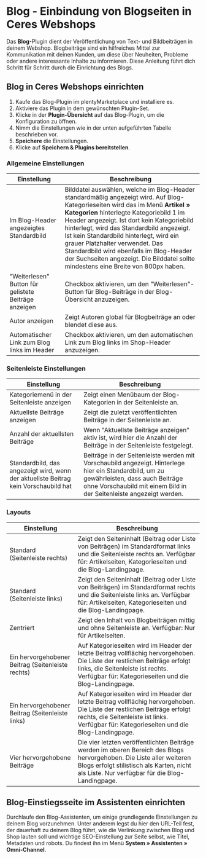 # Blog - Einbindung von Blogseiten in Ceres Webshops

Das **Blog**-Plugin dient der Veröffentlichung von Text- und Bildbeiträgen in deinem Webshop. Blogbeiträge sind ein hilfreiches Mittel zur Kommunikation mit deinen Kunden, um diese über Neuheiten, Probleme oder andere interessante Inhalte zu informieren. Diese Anleitung führt dich Schritt für Schritt durch die Einrichtung des Blogs.

## Blog in Ceres Webshops einrichten

1. Kaufe das Blog-Plugin im plentyMarketplace und installiere es.
2. Aktiviere das Plugin in dem gewünschten Plugin-Set.
3. Klicke in der **Plugin-Übersicht** auf das Blog-Plugin, um die Konfiguration zu öffnen.
4. Nimm die Einstellungen wie in der unten aufgeführten Tabelle beschrieben vor.
5. **Speichere** die Einstellungen.
6. Klicke auf **Speichern & Plugins bereitstellen**.

### Allgemeine Einstellungen

Einstellung | Beschreibung
----|-----
Im Blog-Header angezeigtes Standardbild | Bilddatei auswählen, welche im Blog-Header standardmäßig angezeigt wird. Auf Blog-Kategorieseiten wird das im Menü **Artikel » Kategorien** hinterlegte Kategoriebild 1 im Header angezeigt. Ist dort kein Kategoriebild hinterlegt, wird das Standardbild angezeigt. Ist kein Standardbild hinterlegt, wird ein grauer Platzhalter verwendet. Das Standardbild wird ebenfalls im Blog-Header der Suchseiten angezeigt. Die Bilddatei sollte mindestens eine Breite von 800px haben.
"Weiterlesen" Button für gelistete Beiträge anzeigen | Checkbox aktivieren, um den "Weiterlesen"-Button für Blog-Beiträge in der Blog-Übersicht anzuzeigen.
Autor anzeigen | Zeigt Autoren global für Blogbeiträge an oder blendet diese aus.
Automatischer Link zum Blog links im Header | Checkbox aktivieren, um den automatischen Link zum Blog links im Shop-Header anzuzeigen.

### Seitenleiste Einstellungen

Einstellung | Beschreibung
----|-----
Kategoriemenü in der Seitenleiste anzeigen | Zeigt einen Menübaum der Blog-Kategorien in der Seitenleiste an.
Aktuellste Beiträge anzeigen | Zeigt die zuletzt veröffentlichten Beiträge in der Seitenleiste an.
Anzahl der aktuellsten Beiträge | Wenn "Aktuellste Beiträge anzeigen" aktiv ist, wird hier die Anzahl der Beiträge in der Seitenleiste festgelegt.
Standardbild, das angezeigt wird, wenn der aktuellste Beitrag kein Vorschaubild hat | Beiträge in der Seitenleiste werden mit Vorschaubild angezeigt. Hinterlege hier ein Standardbild, um zu gewährleisten, dass auch Beiträge ohne Vorschaubild mit einem Bild in der Seitenleiste angezeigt werden.

### Layouts

Einstellung | Beschreibung
----|-----
Standard (Seitenleiste rechts) | Zeigt den Seiteninhalt (Beitrag oder Liste von Beiträgen) im Standardformat links und die Seitenleiste rechts an. Verfügbar für: Artikelseiten, Kategorieseiten und die Blog-Landingpage.
Standard (Seitenleiste links) | Zeigt den Seiteninhalt (Beitrag oder Liste von Beiträgen) im Standardformat rechts und die Seitenleiste links an. Verfügbar für: Artikelseiten, Kategorieseiten und die Blog-Landingpage.
Zentriert | Zeigt den Inhalt von Blogbeiträgen mittig und ohne Seitenleiste an. Verfügbar: Nur für Artikelseiten.
Ein hervorgehobener Beitrag (Seitenleiste rechts) | Auf Kategorieseiten wird im Header der letzte Beitrag vollflächig hervorgehoben. Die Liste der restlichen Beiträge erfolgt links, die Seitenleiste ist rechts. Verfügbar für: Kategorieseiten und die Blog-Landingpage.
Ein hervorgehobener Beitrag (Seitenleiste links) | Auf Kategorieseiten wird im Header der letzte Beitrag vollflächig hervorgehoben. Die Liste der restlichen Beiträge erfolgt rechts, die Seitenleiste ist links. Verfügbar für: Kategorieseiten und die Blog-Landingpage.
Vier hervorgehobene Beiträge | Die vier letzten veröffentlichten Beiträge werden im oberen Bereich des Blogs hervorgehoben. Die Liste aller weiteren Blogs erfolgt stilistisch als Karten, nicht als Liste. Nur verfügbar für die Blog-Landingpage.

## Blog-Einstiegsseite im Assistenten einrichten
Durchlaufe den Blog-Assistenten, um einige grundlegende Einstellungen zu deinem Blog vorzunehmen. Unter anderem legst du hier den URL-Teil fest, der dauerhaft zu deinem Blog führt, wie die Verlinkung zwischen Blog und Shop lauten soll und wichtige SEO-Einstellung zur Seite selbst, wie Titel, Metadaten und robots. Du findest ihn im Menü **System » Assistenten » Omni-Channel**.

